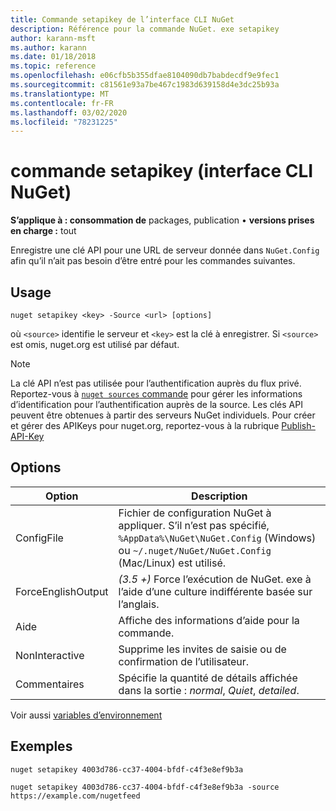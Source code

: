 ```yaml
---
title: Commande setapikey de l’interface CLI NuGet
description: Référence pour la commande NuGet. exe setapikey
author: karann-msft
ms.author: karann
ms.date: 01/18/2018
ms.topic: reference
ms.openlocfilehash: e06cfb5b355dfae8104090db7babdecdf9e9fec1
ms.sourcegitcommit: c81561e93a7be467c1983d639158d4e3dc25b93a
ms.translationtype: MT
ms.contentlocale: fr-FR
ms.lasthandoff: 03/02/2020
ms.locfileid: "78231225"
---
```

# <a name="setapikey-command-nuget-cli"></a>commande setapikey (interface CLI NuGet)

**S’applique à : consommation de** packages, publication &bullet; **versions prises en charge :** tout

Enregistre une clé API pour une URL de serveur donnée dans `NuGet.Config` afin qu’il n’ait pas besoin d’être entré pour les commandes suivantes.

## <a name="usage"></a>Usage

```cli
nuget setapikey <key> -Source <url> [options]
```

où `<source>` identifie le serveur et `<key>` est la clé à enregistrer. Si `<source>` est omis, nuget.org est utilisé par défaut. 

> [!NOTE]
> La clé API n’est pas utilisée pour l’authentification auprès du flux privé. Reportez-vous à [`nuget sources` commande](../cli-reference/cli-ref-sources.md) pour gérer les informations d’identification pour l’authentification auprès de la source.
> Les clés API peuvent être obtenues à partir des serveurs NuGet individuels. Pour créer et gérer des APIKeys pour nuget.org, reportez-vous à la rubrique [Publish-API-Key](../../quickstart/includes/publish-api-key.md)

## <a name="options"></a>Options

| Option | Description |
| --- | --- |
| ConfigFile | Fichier de configuration NuGet à appliquer. S’il n’est pas spécifié, `%AppData%\NuGet\NuGet.Config` (Windows) ou `~/.nuget/NuGet/NuGet.Config` (Mac/Linux) est utilisé.|
| ForceEnglishOutput | *(3.5 +)* Force l’exécution de NuGet. exe à l’aide d’une culture indifférente basée sur l’anglais. |
| Aide | Affiche des informations d’aide pour la commande. |
| NonInteractive | Supprime les invites de saisie ou de confirmation de l’utilisateur. |
| Commentaires | Spécifie la quantité de détails affichée dans la sortie : *normal*, *Quiet*, *detailed*. |

Voir aussi [variables d’environnement](cli-ref-environment-variables.md)

## <a name="examples"></a>Exemples

```cli
nuget setapikey 4003d786-cc37-4004-bfdf-c4f3e8ef9b3a

nuget setapikey 4003d786-cc37-4004-bfdf-c4f3e8ef9b3a -source https://example.com/nugetfeed
```
